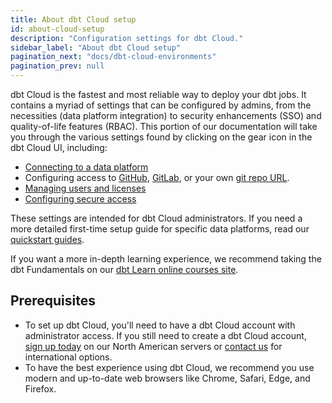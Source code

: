 ```yaml
---
title: About dbt Cloud setup
id: about-cloud-setup
description: "Configuration settings for dbt Cloud."
sidebar_label: "About dbt Cloud setup"
pagination_next: "docs/dbt-cloud-environments"
pagination_prev: null
---
```


dbt Cloud is the fastest and most reliable way to deploy your dbt jobs. It contains a myriad of settings that can be configured by admins, from the necessities (data platform integration) to security enhancements (SSO) and quality-of-life features (RBAC). This portion of our documentation will take you through the various settings found by clicking on the gear icon in the dbt Cloud UI, including:

- [Connecting to a data platform](/docs/cloud/connect-data-platform/about-connections)
- Configuring access to [GitHub](/docs/cloud/git/connect-github), [GitLab](/docs/cloud/git/connect-gitlab), or your own [git repo URL](/docs/cloud/git/import-a-project-by-git-url).
- [Managing users and licenses](/docs/cloud/manage-access/seats-and-users)
- [Configuring secure access](/docs/cloud/manage-access/about-user-access)

These settings are intended for dbt Cloud administrators. If you need a more detailed first-time setup guide for specific data platforms, read our [quickstart guides](/guides).

If you want a more in-depth learning experience, we recommend taking the dbt Fundamentals on our [dbt Learn online courses site](https://courses.getdbt.com/).

## Prerequisites

- To set up dbt Cloud, you'll need to have a dbt Cloud account with administrator access. If you still need to create a dbt Cloud account, [sign up today](https://getdbt.com) on our North American servers or [contact us](https://getdbt.com/contact) for international options.
- To have the best experience using dbt Cloud, we recommend you use modern and up-to-date web browsers like Chrome, Safari, Edge, and Firefox.



